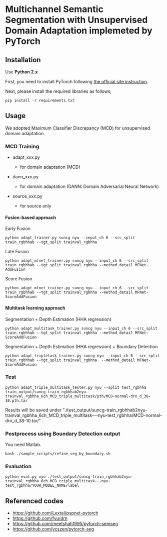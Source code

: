 # Multichannel Semantic Segmentation with Unsupervised Domain Adaptation implemeted by PyTorch

## Installation
Use **Python 2.x**

First, you need to install PyTorch following [the official site instruction](http://pytorch.org/).

Next, please install the required libraries as follows;
```
pip install -r requirements.txt
```

## Usage
We adopted Maximum Classifier Discrepancy (MCD) for unsupervised domain adaptation.


### MCD Training

- adapt_xxx.py
    - for domain adaptation (MCD)
- dann_xxx.py
    -  for domain adaptation (DANN: Domain Adversarial Neural Network)  

- source_xxx.py
    - for source only
    


#### Fusion-based approach
Early Fusion
```
python adapt_trainer.py suncg nyu --input_ch 6 --src_split train_rgbhhab --tgt_split trainval_rgbhha
```

Late Fusion
```
python adapt_mfnet_trainer.py suncg nyu --input_ch 6 --src_split train_rgbhhab --tgt_split trainval_rgbhha --method_detail MFNet-AddFusion
```
Score Fusion
```
python adapt_mfnet_trainer.py suncg nyu --input_ch 6 --src_split train_rgbhhab --tgt_split trainval_rgbhha --method_detail MFNet-ScoreAddFusion
```

#### Multitask learning approach

Segmentation + Depth Estimation (HHA regression)
```
python adapt_multitask_trainer.py suncg nyu --input_ch 6 --src_split train_rgbhhab --tgt_split trainval_rgbhha --method_detail MFNet-ScoreAddFusion
```


Segmentation + Depth Estimation (HHA regression) + Boundary Detection
```
python adapt_tripletask_trainer.py suncg nyu --input_ch 6 --src_split train_rgbhhab --tgt_split trainval_rgbhha  --method_detail MFNet-ScoreAddFusion
```


### Test
```
python adapt_triple_multitask_tester.py nyu --split test_rgbhha train_output/suncg-train_rgbhhab2nyu-trainval_rgbhha_6ch_MCD_triple_multitask/pth/MCD-normal-drn_d_38-10.pth.tar
```

Results will be saved under "./test_output/suncg-train_rgbhhab2nyu-trainval_rgbhha_6ch_MCD_triple_multitask---nyu-test_rgbhha/MCD-normal-drn_d_38-10.tar/" .

### Postprocess using Boundary Detection output
You need Matlab.

```
bash ./sample_scripts/refine_seg_by_boundary.sh
```


### Evaluation

```
python eval.py nyu ./test_output/suncg-train_rgbhhab2nyu-trainval_rgbhha_6ch_MCD_triple_multitask---nyu-test_rgbhha/YOUR_MODEL_NAME/label
```


## Referenced codes
- https://github.com/Lextal/pspnet-pytorch
- https://github.com/fyu/drn
- https://github.com/meetshah1995/pytorch-semseg
- https://github.com/ycszen/pytorch-seg
